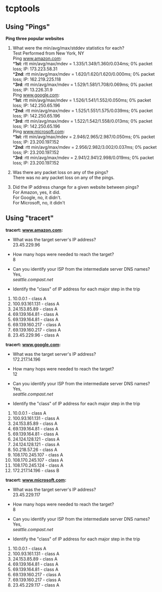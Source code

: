 # tcptools
## Using "Pings"
**Ping three popular websites**
1. What were the min/avg/max/stddev statistics for each?\
Test Performed from New York, NY \
Ping www.amazon.com: \
***1st**: rtt min/avg/max/mdev = 1.335/1.349/1.360/0.034ms;            0% packet loss;   IP: 173.223.58.31\
***2nd**: rtt min/avg/max/mdev = 1.620/1.620/1.620/0.000ms;            0% packet loss;   IP: 162.219.225.118\
***3rd**: rtt min/avg/max/mdev = 1.529/1.581/1.708/0.069ms;            0% packet loss;   IP: 13.226.31.9\
 Ping www.google.com: \
***1st**: rtt min/avg/max/mdev = 1.526/1.541/1.552/0.050ms;                    0% packet loss;   IP: 142.250.65.196\
***2nd**: rtt min/avg/max/mdev = 1.525/1.551/1.575/0.039ms;                    0% packet loss;   IP: 142.250.65.196\
***3rd**: rtt min/avg/max/mdev = 1.522/1.542/1.558/0.013ms;                    0% packet loss;   IP: 142.250.65.196\
 Ping www.microsoft.com: \
***1st**: rtt min/avg/max/mdev = 2.946/2.965/2.987/0.050ms;    0% packet loss;   IP: 23.200.197.152\
***2nd**: rtt min/avg/max/mdev = 2.956/2.982/3.002/0.037ms;    0% packet loss;   IP: 23.200.197.152\
***3rd**: rtt min/avg/max/mdev = 2.941/2.941/2.998/0.019ms;    0% packet loss;   IP: 23.200.197.152

2. Was there any packet loss on any of the pings?\
There was no any packet loss on any of the pings.

3. Did the IP address change for a given website between pings?\
For Amazon, yes, it did. \
For Google, no, it didn't. \
For Microsoft, no, it didn't

## Using "tracert"
**tracert: www.amazon.com:** 
* What was the target server's IP address? \
23.45.229.96

* How many hops were needed to reach the target? \
8

* Can you identify your ISP from the intermediate server DNS names? \
Yes, \
*seattle.compast.net*

* Identify the "class" of IP address for each major step in the trip
1. 10.0.0.1 - class A
2. 100.93.161.131 - class A
3. 24.153.85.89 - class A
4. 69.139.164.81 - class A
5. 69.139.164.81 - class A
6. 69.139.160.217 - class A
7. 69.139.160.217 - class A
8. 23.45.229.96 - class A

**tracert: www.google.com:** 
* What was the target server's IP address? \
172.217.14.196

* How many hops were needed to reach the target? \
12

* Can you identify your ISP from the intermediate server DNS names? \
Yes, \
*seattle.compast.net* 

* Identify the "class" of IP address for each major step in the trip
1. 10.0.0.1 - class A
2. 100.93.161.131 - class A
3. 24.153.85.89 - class A
4. 69.139.164.81 - class A
5. 69.139.164.81 - class A
6. 24.124.128.121 - class A
7. 24.124.128.121 - class A
8. 50.218.57.26 - class A
9. 108.170.245.107 - class A
10. 108.170.245.107 - class A
11. 108.170.245.124 - class A
12. 172.217.14.196 - class B

**tracert: www.microsoft.com:** 
* What was the target server's IP address? \
23.45.229.117
* How many hops were needed to reach the target? \
8
* Can you identify your ISP from the intermediate server DNS names? \
Yes, \
*seattle.compast.net*

* Identify the "class" of IP address for each major step in the trip
1. 10.0.0.1 - class A
2. 100.93.161.131 - class A
3. 24.153.85.89 - class A
4. 69.139.164.81 - class A
5. 69.139.164.81 - class A
6. 69.139.160.217 - class A
7. 69.139.160.217 - class A
8. 23.45.229.117 - class A
